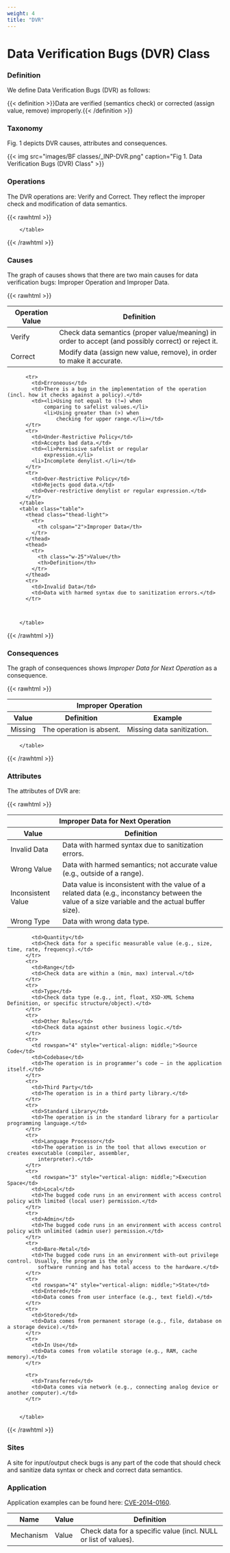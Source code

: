 ```yaml
---
weight: 4
title: "DVR"
---
```

# Data Verification Bugs (DVR) Class

### Definition

We define Data Verification Bugs (DVR) as follows:

{{< definition >}}Data are verified (semantics check) or corrected (assign value, remove) improperly.{{< /definition >}}

### Taxonomy

Fig. 1 depicts DVR causes, attributes and consequences.

{{< img src="images/BF classes/_INP-DVR.png" caption="Fig 1. Data Verification Bugs (DVR) Class" >}}

### Operations

The DVR operations are: Verify and Correct. They reflect the improper check and modification of data semantics.

{{< rawhtml >}}
<table class="table">
          <thead>
            <tr>
              <th class="w-25">Operation Value</th>
              <th>Definition</th>
            </tr>
          </thead>
          <tr>
            <td>Verify</td>
            <td>Check data semantics (proper value/meaning) in order to accept (and possibly correct) or reject it.</td>
          </tr>
          <tr>
            <td>Correct</td>
            <td>Modify data (assign new value, remove), in order to make it accurate.</td>
          </tr>
          

        </table>
{{< /rawhtml >}}

### Causes

The graph of causes shows that there are two main causes for data verification bugs: Improper Operation and Improper Data.

{{< rawhtml >}}
<table class="table">
          <thead class="thead-light">
            <tr>
              <th colspan="3">Improper Operation</th>
            </tr>
          </thead>
          <thead>
            <tr>
              <th class="w-25">Value</th>
              <th>Definition</th>
              <th>Example</th>
            </tr>
          </thead>
          <tr>
            <td>Missing</td>
            <td>The operation is absent.</td>
            <td>Missing data sanitization.</td>
          </tr>
          
          <tr>
            <td>Erroneous</td>
            <td>There is a bug in the implementation of the operation (incl. how it checks against a policy).</td>
            <td><li>Using not equal to (!=) when
                comparing to safelist values.</li>
                <li>Using greater than (>) when
                    checking for upper range.</li></td>
          </tr>
          <tr>
            <td>Under-Restrictive Policy</td>
            <td>Accepts bad data.</td>
            <td><li>Permissive safelist or regular
                expression.</li>
            <li>Incomplete denylist.</li></td>
          </tr>
          <tr>
            <td>Over-Restrictive Policy</td>
            <td>Rejects good data.</td>
            <td>Over-restrictive denylist or regular expression.</td>
          </tr>
        </table>
        <table class="table">
          <thead class="thead-light">
            <tr>
              <th colspan="2">Improper Data</th>
            </tr>
          </thead>
          <thead>
            <tr>
              <th class="w-25">Value</th>
              <th>Definition</th>
            </tr>
          </thead>
          <tr>
            <td>Invalid Data</td>
            <td>Data with harmed syntax due to sanitization errors.</td>
          </tr>
          
          

        </table>
{{< /rawhtml >}}

### Consequences

The graph of consequences shows _Improper Data for Next Operation_ as a consequence.

{{< rawhtml >}}
<table class="table">
          <thead class="thead-light">
            <tr>
              <th colspan="2">Improper Data for Next Operation</th>
            </tr>
          </thead>
          <thead>
            <tr>
              <th class="w-25">Value</th>
              <th>Definition</th>
            </tr>
          </thead>
          <tr>
            <td>Invalid Data</td>
            <td>Data with harmed syntax due to sanitization errors.</td>
          </tr>
          <tr>
            <td>Wrong Value</td>
            <td>Data with harmed semantics; not accurate value (e.g., outside of a range).</td>
          </tr>
          <tr>
            <td>Inconsistent Value</td>
            <td>Data value is inconsistent with the value of a related data (e.g., inconstancy between the value of a size variable and the actual buffer size).</td>
          </tr>
          <tr>
            <td>Wrong Type</td>
            <td>Data with wrong data type.</td>
          </tr>
          


        </table>
{{< /rawhtml >}}

### Attributes

The attributes of DVR are:

{{< rawhtml >}}
 <table class="table">
          <thead>
            <tr>
              <th>Name</th>
              <th>Value</th>
              <th>Definition</th>
            </tr>
          </thead>
          <tr>
            <td rowspan="5" style="vertical-align: middle;">Mechanism</td>
            <td>Value</td>
            <td>Check data for a specific value (incl. NULL or list of values).</td>
          </tr>
          <tr>
            
            <td>Quantity</td>
            <td>Check data for a specific measurable value (e.g., size, time, rate, frequency).</td>
          </tr>
          <tr>
            <td>Range</td>
            <td>Check data are within a (min, max) interval.</td>
          </tr>
          <tr>
            <td>Type</td>
            <td>Check data type (e.g., int, float, XSD-XML Schema Definition, or specific structure/object).</td>
          </tr>
          <tr>
            <td>Other Rules</td>
            <td>Check data against other business logic.</td>
          </tr>
          <tr>
            <td rowspan="4" style="vertical-align: middle;">Source Code</td>
            <td>Codebase</td>
            <td>The operation is in programmer’s code – in the application itself.</td>
          </tr>
          <tr>
            <td>Third Party</td>
            <td>The operation is in a third party library.</td>
          </tr>
          <tr>
            <td>Standard Library</td>
            <td>The operation is in the standard library for a particular programming language.</td>
          </tr>
          <tr>
            <td>Language Processor</td>
            <td>The operation is in the tool that allows execution or creates executable (compiler, assembler,
              interpreter).</td>
          </tr>
          <tr>
            <td rowspan="3" style="vertical-align: middle;">Execution Space</td>
            <td>Local</td>
            <td>The bugged code runs in an environment with access control policy with limited (local user) permission.</td>
          </tr>
          <tr>
            <td>Admin</td>
            <td>The bugged code runs in an environment with access control policy with unlimited (admin user) permission.</td>
          </tr>
          <tr>
            <td>Bare-Metal</td>
            <td>The bugged code runs in an environment with-out privilege control. Usually, the program is the only
              software running and has total access to the hardware.</td>
          </tr>
          <tr>
            <td rowspan="4" style="vertical-align: middle;">State</td>
            <td>Entered</td>
            <td>Data comes from user interface (e.g., text field).</td>
          </tr>
          <tr>
            <td>Stored</td>
            <td>Data comes from permanent storage (e.g., file, database on a storage device).</td>
          </tr>
          <tr>
            <td>In Use</td>
            <td>Data comes from volatile storage (e.g., RAM, cache memory).</td>
          </tr>

          <tr>
            <td>Transferred</td>
            <td>Data comes via network (e.g., connecting analog device or another computer).</td>
          </tr>
          

        </table>
{{< /rawhtml >}}

### Sites

A site for input/output check bugs is any part of the code that should check and sanitize data syntax or check and correct data semantics.

### Application

Application examples can be found here: [CVE-2014-0160](/Examples/CVE-2014-0160). 